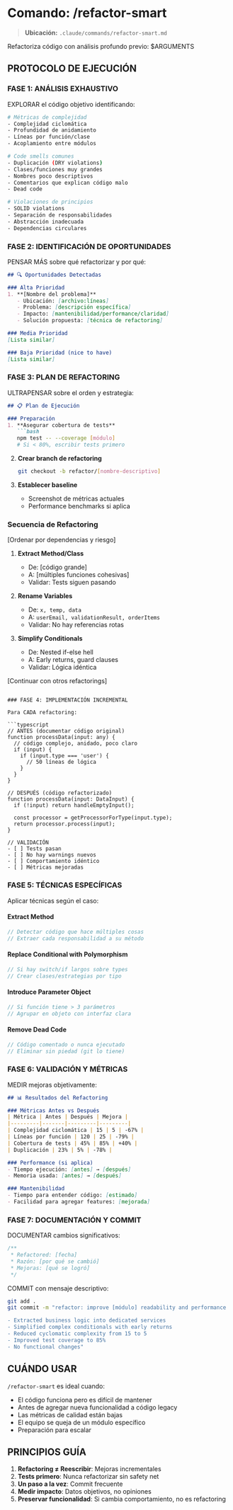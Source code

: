 # Comando: /refactor-smart

> **Ubicación:** `.claude/commands/refactor-smart.md`

Refactoriza código con análisis profundo previo: $ARGUMENTS

## PROTOCOLO DE EJECUCIÓN

### FASE 1: ANÁLISIS EXHAUSTIVO

EXPLORAR el código objetivo identificando:

```bash
# Métricas de complejidad
- Complejidad ciclomática
- Profundidad de anidamiento  
- Líneas por función/clase
- Acoplamiento entre módulos

# Code smells comunes
- Duplicación (DRY violations)
- Clases/funciones muy grandes
- Nombres poco descriptivos
- Comentarios que explican código malo
- Dead code

# Violaciones de principios
- SOLID violations
- Separación de responsabilidades
- Abstracción inadecuada
- Dependencias circulares
```

### FASE 2: IDENTIFICACIÓN DE OPORTUNIDADES

PENSAR MÁS sobre qué refactorizar y por qué:

```markdown
## 🔍 Oportunidades Detectadas

### Alta Prioridad
1. **[Nombre del problema]**
   - Ubicación: [archivo:líneas]
   - Problema: [descripción específica]
   - Impacto: [mantenibilidad/performance/claridad]
   - Solución propuesta: [técnica de refactoring]

### Media Prioridad
[Lista similar]

### Baja Prioridad (nice to have)
[Lista similar]
```

### FASE 3: PLAN DE REFACTORING

ULTRAPENSAR sobre el orden y estrategia:

```markdown
## 📋 Plan de Ejecución

### Preparación
1. **Asegurar cobertura de tests**
   ```bash
   npm test -- --coverage [módulo]
   # Si < 80%, escribir tests primero
   ```

2. **Crear branch de refactoring**
   ```bash
   git checkout -b refactor/[nombre-descriptivo]
   ```

3. **Establecer baseline**
   - Screenshot de métricas actuales
   - Performance benchmarks si aplica

### Secuencia de Refactoring
[Ordenar por dependencias y riesgo]

1. **Extract Method/Class**
   - De: [código grande]
   - A: [múltiples funciones cohesivas]
   - Validar: Tests siguen pasando

2. **Rename Variables**
   - De: `x, temp, data`
   - A: `userEmail, validationResult, orderItems`
   - Validar: No hay referencias rotas

3. **Simplify Conditionals**
   - De: Nested if-else hell
   - A: Early returns, guard clauses
   - Validar: Lógica idéntica

[Continuar con otros refactorings]
```

### FASE 4: IMPLEMENTACIÓN INCREMENTAL

Para CADA refactoring:

```typescript
// ANTES (documentar código original)
function processData(input: any) {
  // código complejo, anidado, poco claro
  if (input) {
    if (input.type === 'user') {
      // 50 líneas de lógica
    }
  }
}

// DESPUÉS (código refactorizado)
function processData(input: DataInput) {
  if (!input) return handleEmptyInput();
  
  const processor = getProcessorForType(input.type);
  return processor.process(input);
}

// VALIDACIÓN
- [ ] Tests pasan
- [ ] No hay warnings nuevos
- [ ] Comportamiento idéntico
- [ ] Métricas mejoradas
```

### FASE 5: TÉCNICAS ESPECÍFICAS

Aplicar técnicas según el caso:

#### Extract Method
```typescript
// Detectar código que hace múltiples cosas
// Extraer cada responsabilidad a su método
```

#### Replace Conditional with Polymorphism
```typescript
// Si hay switch/if largos sobre types
// Crear clases/estrategias por tipo
```

#### Introduce Parameter Object
```typescript
// Si función tiene > 3 parámetros
// Agrupar en objeto con interfaz clara
```

#### Remove Dead Code
```typescript
// Código comentado o nunca ejecutado
// Eliminar sin piedad (git lo tiene)
```

### FASE 6: VALIDACIÓN Y MÉTRICAS

MEDIR mejoras objetivamente:

```markdown
## 📊 Resultados del Refactoring

### Métricas Antes vs Después
| Métrica | Antes | Después | Mejora |
|---------|-------|---------|---------|
| Complejidad ciclomática | 15 | 5 | -67% |
| Líneas por función | 120 | 25 | -79% |
| Cobertura de tests | 45% | 85% | +40% |
| Duplicación | 23% | 5% | -78% |

### Performance (si aplica)
- Tiempo ejecución: [antes] → [después]
- Memoria usada: [antes] → [después]

### Mantenibilidad
- Tiempo para entender código: [estimado]
- Facilidad para agregar features: [mejorada]
```

### FASE 7: DOCUMENTACIÓN Y COMMIT

DOCUMENTAR cambios significativos:

```typescript
/**
 * Refactored: [fecha]
 * Razón: [por qué se cambió]
 * Mejoras: [qué se logró]
 */
```

COMMIT con mensaje descriptivo:

```bash
git add .
git commit -m "refactor: improve [módulo] readability and performance

- Extracted business logic into dedicated services
- Simplified complex conditionals with early returns  
- Reduced cyclomatic complexity from 15 to 5
- Improved test coverage to 85%
- No functional changes"
```

## CUÁNDO USAR

`/refactor-smart` es ideal cuando:
- El código funciona pero es difícil de mantener
- Antes de agregar nueva funcionalidad a código legacy
- Las métricas de calidad están bajas
- El equipo se queja de un módulo específico
- Preparación para escalar

## PRINCIPIOS GUÍA

1. **Refactoring ≠ Reescribir**: Mejoras incrementales
2. **Tests primero**: Nunca refactorizar sin safety net
3. **Un paso a la vez**: Commit frecuente
4. **Medir impacto**: Datos objetivos, no opiniones
5. **Preservar funcionalidad**: Si cambia comportamiento, no es refactoring